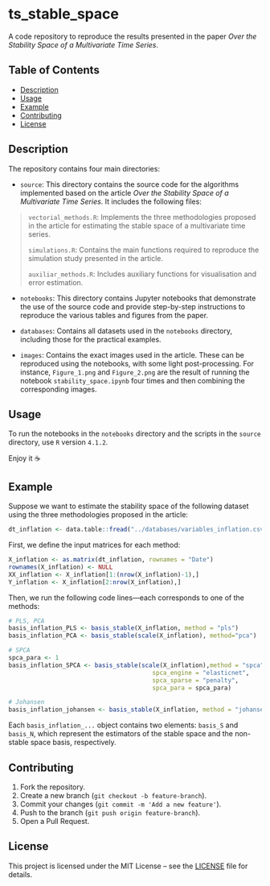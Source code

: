 # ts_stable_space

A code repository to reproduce the results presented in the paper _Over the Stability Space of a Multivariate Time Series_.

## Table of Contents

- [Description](#description)
- [Usage](#usage)
- [Example](#example)
- [Contributing](#contributing)
- [License](#license)

## Description

The repository contains four main directories:

- `source`: This directory contains the source code for the algorithms implemented based on the article _Over the Stability Space of a Multivariate Time Series_. It includes the following files:

> `vectorial_methods.R`: Implements the three methodologies proposed in the article for estimating the stable space of a multivariate time series.
>
> `simulations.R`: Contains the main functions required to reproduce the simulation study presented in the article.
>
> `auxiliar_methods.R`: Includes auxiliary functions for visualisation and error estimation.

- `notebooks`: This directory contains Jupyter notebooks that demonstrate the use of the source code and provide step-by-step instructions to reproduce the various tables and figures from the paper.

- `databases`: Contains all datasets used in the `notebooks` directory, including those for the practical examples.

- `images`: Contains the exact images used in the article. These can be reproduced using the notebooks, with some light post-processing. For instance, `Figure_1.png` and `Figure_2.png` are the result of running the notebook `stability_space.ipynb` four times and then combining the corresponding images.

## Usage

To run the notebooks in the `notebooks` directory and the scripts in the `source` directory, use `R` version `4.1.2`.

Enjoy it ☕

## Example

Suppose we want to estimate the stability space of the following dataset using the three methodologies proposed in the article:

```R
dt_inflation <- data.table::fread("../databases/variables_inflation.csv")
```

First, we define the input matrices for each method:

```R
X_inflation <- as.matrix(dt_inflation, rownames = "Date")
rownames(X_inflation) <- NULL
XX_inflation <- X_inflation[1:(nrow(X_inflation)-1),]
Y_inflation <- X_inflation[2:nrow(X_inflation),]
```

Then, we run the following code lines—each corresponds to one of the methods:

```R
# PLS, PCA
basis_inflation_PLS <- basis_stable(X_inflation, method = "pls")
basis_inflation_PCA <- basis_stable(scale(X_inflation), method="pca")

# SPCA
spca_para <- 1
basis_inflation_SPCA <- basis_stable(scale(X_inflation),method = "spca",
                                        spca_engine = "elasticnet",
                                        spca_sparse = "penalty",
                                        spca_para = spca_para)

# Johansen
basis_inflation_johansen <- basis_stable(X_inflation, method = "johansen")
```

Each `basis_inflation_...` object contains two elements: `basis_S` and `basis_N`, which represent the estimators of the stable space and the non-stable space basis, respectively.

## Contributing

1.  Fork the repository.
2.  Create a new branch (`git checkout -b feature-branch`).
3.  Commit your changes (`git commit -m 'Add a new feature'`).
4.  Push to the branch (`git push origin feature-branch`).
5.  Open a Pull Request.

## License

This project is licensed under the MIT License – see the [LICENSE](LICENSE) file for details.

